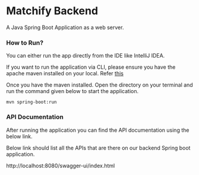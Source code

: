 # Matchify Backend
A Java Spring Boot Application as a web server.

### How to Run? 
You can either run the app directly from the IDE like IntelliJ IDEA.

If you want to run the application via CLI, please ensure you have the apache maven installed on your local. Refer [this](https://maven.apache.org/install.html)

Once you have the maven installed. Open the directory on your terminal and run the command given below to start the application.
```shell
mvn spring-boot:run
```

### API Documentation
After running the application you can find the API documentation using the below link.

Below link should list all the APIs that are there on our backend Spring boot application.

http://localhost:8080/swagger-ui/index.html